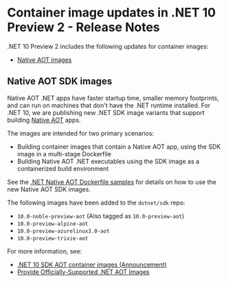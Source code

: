 # Container image updates in .NET 10 Preview 2 - Release Notes

.NET 10 Preview 2 includes the following updates for container images:

- [Native AOT images](#native-aot-images)

## Native AOT SDK images

Native AOT .NET apps have faster startup time, smaller memory footprints, and can run on machines that don't have the .NET runtime installed.
For .NET 10, we are publishing new .NET SDK image variants that support building [Native AOT](https://learn.microsoft.com/dotnet/core/deploying/native-aot) apps.

The images are intended for two primary scenarios:

- Building container images that contain a Native AOT app, using the SDK image in a multi-stage Dockerfile
- Building Native AOT .NET executables using the SDK image as a containerized build environment

See the [.NET Native AOT Dockerfile samples](https://github.com/dotnet/dotnet-docker/tree/main/samples/releasesapi) for details on how to use the new Native AOT SDK images.

The following images have been added to the `dotnet/sdk` repo:

- `10.0-noble-preview-aot` (Also tagged as `10.0-preview-aot`)
- `10.0-preview-alpine-aot`
- `10.0-preview-azurelinux3.0-aot`
- `10.0-preview-trixie-aot`

For more information, see:

- [.NET 10 SDK AOT container images (Announcement)](https://github.com/dotnet/dotnet-docker/discussions/6312)
- [Provide Officially-Supported .NET AOT Images](https://github.com/dotnet/dotnet-docker/issues/5020)
